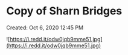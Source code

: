 # Copy of Sharn Bridges

Created: Oct 6, 2020 12:45 PM

![https://i.redd.it/odw0jqb9mme51.jpg](https://i.redd.it/odw0jqb9mme51.jpg)